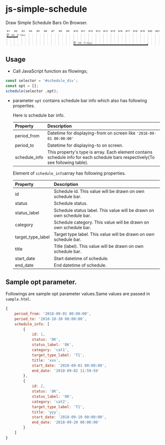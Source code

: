 # js-simple-schedule

Draw Simple Schedule Bars On Browser.

![Screen Shot](screenshot_1.png)

## Usage

- Call JavaScript function as fllowings;

```javascript
const selector = '#schedule_div';
const opt = [];
schedule(selector ,opt);
```
- parameter ```opt``` contains schedule bar info which also has following properties.

  Here is schedule bar info.

  |Property|Description|
  |---|---|
  |period_from|Datetime for displaying-from on screen like  ```'2018-09-01 00:00:00'```|.
  |period_to|Datetime for displaying-to on screen.|
  |schedule_info|This property's type is array. Each element contains schedule info for each schedule bars respectively(To see following table).|

  Element of ```schedule_info```array has following properties.

  |Property|Description|
  |---|---|
  |id|Schedule id. This value will be drawn on own schedule bar.|
  |status|Schedule status.|
  |status_label|Schedule status label. This value will be drawn on own schedule bar.|
  |category|Schedule category. This value will be drawn on own schedule bar.|
  |target_type_label|Target type label. This value will be drawn on own schedule bar.|
  |title|Title (label). This value will be drawn on own schedule bar.|
  |start_date|Start datetime of schedule.|
  |end_date|End datetime of schedule.|

## Sample opt parameter.

Followings are sample opt parameter values.Same values are passed in ```sample.html```.

```javascript
{
    period_from: '2018-09-01 00:00:00',
    period_to: '2018-10-30 00:00:00',
    schedule_info: [
        {
            id: 1,
            status: 'OK',
            status_label: 'OK',
            category: 'cat1',
            target_type_label: 'T1',
            title: 'xxx',
            start_date: '2018-09-01 00:00:00',
            end_date: '2018-09-02 11:59:59'
        },
        {
            id: 2,
            status: 'OK',
            status_label: 'OK',
            category: 'cat2',
            target_type_label: 'T1',
            title: 'yyy',
            start_date: '2018-09-10 00:00:00',
            end_date: '2018-09-20 00:00:00'
        }
    ]
}
```